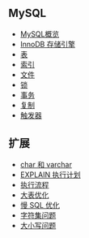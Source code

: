 ## MySQL
- [MySQL概览](https://github.com/lazecoding/Note/blob/main/note/articles/mysql/概览.md)
- [InnoDB 存储引擎](https://github.com/lazecoding/Note/blob/main/note/articles/mysql/InnoDB.md)
- [表](https://github.com/lazecoding/Note/blob/main/note/articles/mysql/表.md)
- [索引](https://github.com/lazecoding/Note/blob/main/note/articles/mysql/索引.md)
- [文件](https://github.com/lazecoding/Note/blob/main/note/articles/mysql/文件.md)
- [锁](https://github.com/lazecoding/Note/blob/main/note/articles/mysql/锁.MD)
- [事务](https://github.com/lazecoding/Note/blob/main/note/articles/mysql/事务.md)
- [复制](https://github.com/lazecoding/Note/blob/main/note/articles/mysql/复制.md)
- [触发器](https://github.com/lazecoding/Note/blob/main/note/articles/mysql/trigger.md)

<!--
- [备份与恢复](https://github.com/lazecoding/Note/blob/main/note/articles/mysql/备份与恢复.md)
- [性能调优](https://github.com/lazecoding/Note/blob/main/note/articles/mysql/性能调优.md)
-->

## 扩展
- [char 和 varchar](https://github.com/lazecoding/Note/blob/main/note/articles/mysql/char和varchar.md)
- [EXPLAIN 执行计划](https://github.com/lazecoding/Note/blob/main/note/articles/mysql/EXPLAIN.md)
- [执行流程](https://github.com/lazecoding/Note/blob/main/note/articles/mysql/执行流程.md)
- [大表优化](https://github.com/lazecoding/Note/blob/main/note/articles/mysql/大表优化.md)
- [慢 SQL 优化](https://github.com/lazecoding/Note/blob/main/note/articles/mysql/慢SQL.md)
- [字符集问题](https://github.com/lazecoding/Note/blob/main/note/articles/mysql/character-set.md)
- [大小写问题](https://github.com/lazecoding/Note/blob/main/note/articles/mysql/case.md)
<!--
- [临时表](https://github.com/lazecoding/Note/blob/main/note/articles/mysql/临时表.md)
-->
